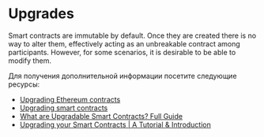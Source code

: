 # Upgrades

Smart contracts are immutable by default. Once they are created there is no way to alter them, effectively acting as an unbreakable contract among participants. However, for some scenarios, it is desirable to be able to modify them.

Для получения дополнительной информации посетите следующие ресурсы:

- [Upgrading Ethereum contracts](https://ethereum.org/en/developers/docs/smart-contracts/upgrading/)
- [Upgrading smart contracts](https://docs.openzeppelin.com/learn/upgrading-smart-contracts)
- [What are Upgradable Smart Contracts? Full Guide](https://moralis.io/what-are-upgradable-smart-contracts-full-guide/)
- [Upgrading your Smart Contracts | A Tutorial & Introduction](https://youtu.be/bdXJmWajZRY)
